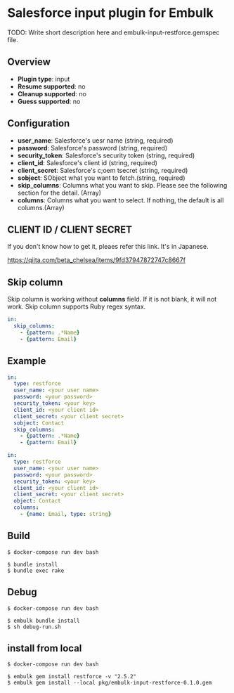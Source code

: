 # Salesforce input plugin for Embulk

TODO: Write short description here and embulk-input-restforce.gemspec file.

## Overview

* **Plugin type**: input
* **Resume supported**: no
* **Cleanup supported**: no
* **Guess supported**: no

## Configuration

- **user_name**: Salesforce's uesr name (string, required)
- **password**: Salesforce's password (string, required)
- **security_token**: Salesforce's security token (string, required)
- **client_id**: Salesforce's client id (string, required)
- **client_secret**: Salesforce's c;oem tsecret (string, required)
- **sobject**: SObject what you want to fetch.(string, required)
- **skip_columns**: Columns what you want to skip. Please see the following section for the detail. (Array)
- **columns**: Columns what you want to select. If nothing, the default is all columns.(Array)  

## CLIENT ID / CLIENT SECRET

If you don't know how to get it, pleaes refer this link. It's in Japanese.

https://qiita.com/beta_chelsea/items/9fd37947872747c8667f

## Skip column

Skip column is working without **columns** field. If it is not blank, it will not work.
Skip column supports Ruby regex syntax.

```yaml
in:
  skip_columns:
    - {pattern: .*Name}
    - {pattern: Email}
```

## Example

```yaml
in:
  type: restforce
  user_name: <your user name>
  password: <your password>
  security_token: <your key>
  client_id: <your client id>
  client_secret: <your client secret>
  sobject: Contact
  skip_columns:
    - {pattern: .*Name}
    - {pattern: Email}
```

```yaml
in:
  type: restforce
  user_name: <your user name>
  password: <your password>
  security_token: <your key>
  client_id: <your client id>
  client_secret: <your client secret>
  object: Contact
  columns:  
    - {name: Email, type: string}
```

## Build

```
$ docker-compose run dev bash

$ bundle install
$ bundle exec rake
```

## Debug

```
$ docker-compose run dev bash

$ embulk bundle install
$ sh debug-run.sh
```

## install from local 

```
$ docker-compose run dev bash

$ embulk gem install restforce -v "2.5.2"
$ embulk gem install --local pkg/embulk-input-restforce-0.1.0.gem
```